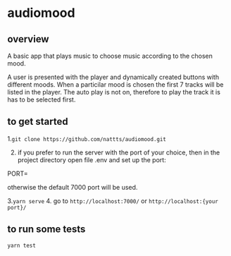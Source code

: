 # audiomood

## overview

A basic app that plays music to choose music according to the chosen mood.

 A user is presented with the player and dynamically created buttons with different moods. When a particilar mood is chosen the first 7 tracks will be listed in the player. The auto play is not on, therefore to play the track it is has to be selected first.

## to get started

1.`git clone https://github.com/nattts/audiomood.git`

2. if you prefer to run the server with the port of your choice, then in the project directory open file .env and set up the port:

PORT=<your port>

otherwise the default 7000 port will be used.

3.`yarn serve`
4. go to `http://localhost:7000/` or `http://localhost:{your port}/`

## to run some tests

`yarn test`